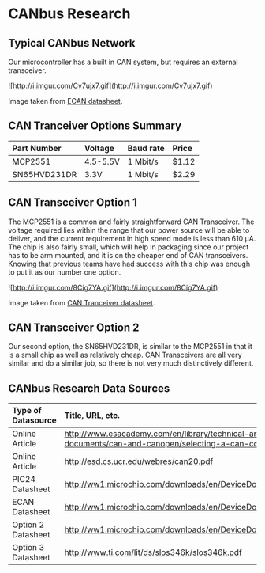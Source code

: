 # CANbus Research #



## Typical CANbus Network ##

Our microcontroller has a built in CAN system, but requires an external transceiver.

![http://i.imgur.com/Cv7ujx7.gif](http://i.imgur.com/Cv7ujx7.gif)

Image taken from [ECAN datasheet](http://ww1.microchip.com/downloads/en/DeviceDoc/70226C.pdf).

## CAN Tranceiver Options Summary ##

| **Part Number** | **Voltage** | **Baud rate** | **Price** |
|:----------------|:------------|:--------------|:----------|
|MCP2551|4.5-5.5V|1 Mbit/s|$1.12|
|SN65HVD231DR|3.3V|1 Mbit/s|$2.29|

## CAN Transceiver Option 1 ##

The MCP2551 is a common and fairly straightforward CAN Transceiver. The voltage required lies within the range that our power source will be able to deliver, and the current requirement in high speed mode is less than 610 µA. The chip is also fairly small, which will help in packaging since our project has to be arm mounted, and it is on the cheaper end of CAN transceivers. Knowing that previous teams have had success with this chip was enough to put it as our number one option.

![http://i.imgur.com/8Cig7YA.gif](http://i.imgur.com/8Cig7YA.gif)

Image taken from [CAN Tranceiver datasheet](http://ww1.microchip.com/downloads/en/DeviceDoc/21667d.pdf).

## CAN Transceiver Option 2 ##

Our second option, the SN65HVD231DR, is similar to the MCP2551 in that it is a small chip as well as relatively cheap. CAN Transceivers are all very similar and do a similar job, so there is not very much distinctively different.

## CANbus Research Data Sources ##

| **Type of Datasource** | **Title, URL, etc.** | **Using in Prototype?**|
|:-----------------------|:---------------------|:-----------------------|
|Online Article|http://www.esacademy.com/en/library/technical-articles-and-documents/can-and-canopen/selecting-a-can-controller.html|No|
|Online Article|http://esd.cs.ucr.edu/webres/can20.pdf|Yes|
|PIC24 Datasheet|http://ww1.microchip.com/downloads/en/DeviceDoc/70293G.pdf|Yes|
|ECAN Datasheet|http://ww1.microchip.com/downloads/en/DeviceDoc/70226C.pdf|Yes|
|Option 2 Datasheet|http://ww1.microchip.com/downloads/en/DeviceDoc/21667d.pdf|No|
|Option 3 Datasheet|http://www.ti.com/lit/ds/slos346k/slos346k.pdf|No|
